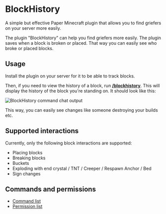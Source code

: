 # BlockHistory
A simple but effective Paper Minecraft plugin that allows you to find griefers on your server more easily.

The plugin "BlockHistory" can help you find griefers more easily. The plugin saves when a block is broken or placed. That way you can easily see who broke or placed blocks.

## Usage
Install the plugin on your server for it to be able to track blocks.

Then, if you need to view the history of a block, run **[/blockhistory](https://github.com/Shiewk/BlockHistory/blob/main/docs/commands.md)**. This will display the history of the block you're standing on. It should look like this:

![BlockHistory command chat output](https://github.com/user-attachments/assets/0f65b7ea-83ac-4474-a883-84e85844f856)

This way, you can easily see changes like someone destroying your builds etc.

## Supported interactions
Currently, only the following block interactions are supported:
- Placing blocks
- Breaking blocks
- Buckets
- Exploding with end crystal / TNT / Creeper / Respawn Anchor / Bed
- Sign changes

## Commands and permissions
- [Command list](https://github.com/Shiewk/BlockHistory/blob/main/docs/commands.md)
- [Permission list](https://github.com/Shiewk/BlockHistory/blob/main/docs/permissions.md)
